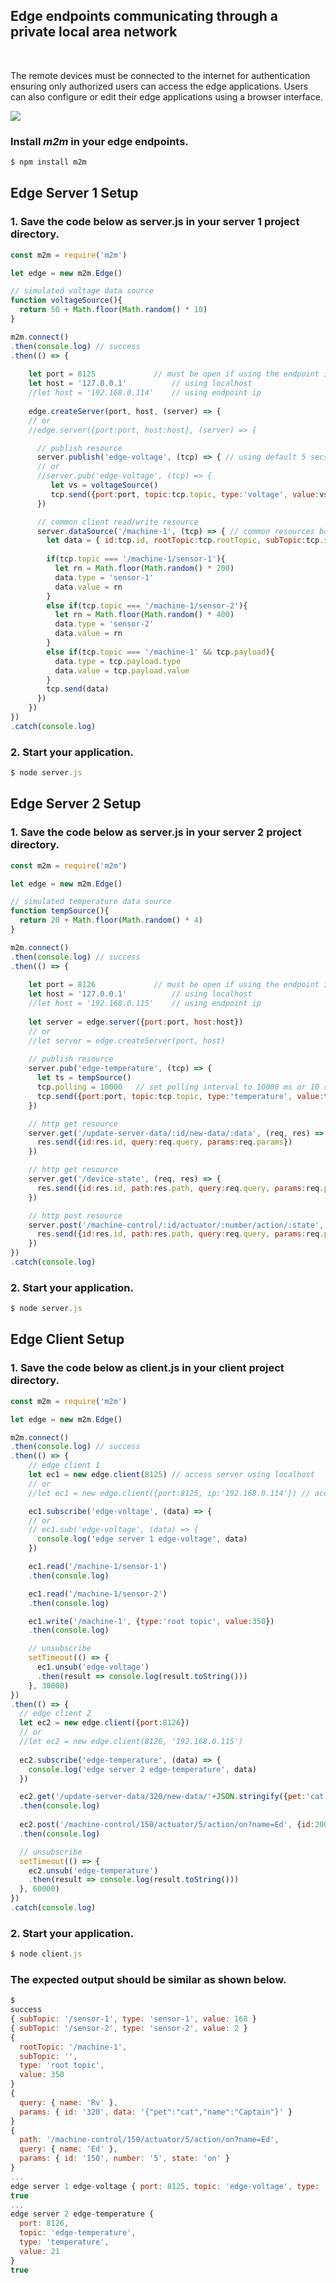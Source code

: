 
## Edge endpoints communicating through a private local area network 

<br>

The remote devices must be connected to the internet for authentication ensuring only authorized users can access the edge applications. Users can also configure or edit their edge applications using a browser interface. 

[](assets/m2m-edge.svg)
![](assets/edge-system-example.png)

### Install *m2m* in your edge endpoints.
```js
$ npm install m2m
```
## Edge Server 1 Setup

### 1. Save the code below as server.js in your server 1 project directory.
```js
const m2m = require('m2m')

let edge = new m2m.Edge()

// simulated voltage data source
function voltageSource(){
  return 50 + Math.floor(Math.random() * 10)
}

m2m.connect()
.then(console.log) // success
.then(() => {
  
    let port = 8125		        // must be open if using the endpoint ip
    let host = '127.0.0.1' 	        // using localhost
    //let host = '192.168.0.114' 	// using endpoint ip 
    
    edge.createServer(port, host, (server) => {
    // or   
    //edge.server({port:port, host:host}, (server) => {

      // publish resource
      server.publish('edge-voltage', (tcp) => { // using default 5 secs or 5000 ms polling interval
      // or
      //server.pub('edge-voltage', (tcp) => { 
         let vs = voltageSource()
         tcp.send({port:port, topic:tcp.topic, type:'voltage', value:vs})
      })

      // common client read/write resource
      server.dataSource('/machine-1', (tcp) => { // common resources both for client read and write method 
        let data = { id:tcp.id, rootTopic:tcp.rootTopic, subTopic:tcp.subTopic }
      
        if(tcp.topic === '/machine-1/sensor-1'){
          let rn = Math.floor(Math.random() * 200)
          data.type = 'sensor-1'
          data.value = rn 
        }
        else if(tcp.topic === '/machine-1/sensor-2'){
          let rn = Math.floor(Math.random() * 400)
          data.type = 'sensor-2'
          data.value = rn 
        }
        else if(tcp.topic === '/machine-1' && tcp.payload){
          data.type = tcp.payload.type
          data.value = tcp.payload.value
        }  
        tcp.send(data)
      })
    })
})
.catch(console.log)
```
### 2. Start your application.
```js
$ node server.js
```

## Edge Server 2 Setup

### 1. Save the code below as server.js in your server 2 project directory.
```js
const m2m = require('m2m')

let edge = new m2m.Edge()

// simulated temperature data source
function tempSource(){
  return 20 + Math.floor(Math.random() * 4)
}

m2m.connect()
.then(console.log) // success
.then(() => {
   
    let port = 8126		        // must be open if using the endpoint ip
    let host = '127.0.0.1' 	        // using localhost
    //let host = '192.168.0.115' 	// using endpoint ip
        
    let server = edge.server({port:port, host:host})
    // or
    //let server = edge.createServer(port, host)
    
    // publish resource
    server.pub('edge-temperature', (tcp) => {
      let ts = tempSource()
      tcp.polling = 10000	// set polling interval to 10000 ms or 10 secs instead of the default 5000 ms
      tcp.send({port:port, topic:tcp.topic, type:'temperature', value:ts})
    })

    // http get resource
    server.get('/update-server-data/:id/new-data/:data', (req, res) => {
      res.send({id:res.id, query:req.query, params:req.params})
    })

    // http get resource
    server.get('/device-state', (req, res) => {
      res.send({id:res.id, path:res.path, query:req.query, params:req.params, state:'off'})
    })

    // http post resource
    server.post('/machine-control/:id/actuator/:number/action/:state', (req, res) => {
      res.send({id:res.id, path:res.path, query:req.query, params:req.params})
    })   
})
.catch(console.log)
```
### 2. Start your application.
```js
$ node server.js
```

## Edge Client Setup

### 1. Save the code below as client.js in your client project directory.
```js
const m2m = require('m2m') 

let edge = new m2m.Edge()

m2m.connect()
.then(console.log) // success
.then(() => {
    // edge client 1 
    let ec1 = new edge.client(8125) // access server using localhost
    // or
    //let ec1 = new edge.client({port:8125, ip:'192.168.0.114'}) // access server using its endpoint ip

    ec1.subscribe('edge-voltage', (data) => {
    // or
    // ec1.sub('edge-voltage', (data) => {
      console.log('edge server 1 edge-voltage', data)
    })

    ec1.read('/machine-1/sensor-1')
    .then(console.log)

    ec1.read('/machine-1/sensor-2')
    .then(console.log)

    ec1.write('/machine-1', {type:'root topic', value:350})
    .then(console.log)

    // unsubscribe
    setTimeout(() => {
      ec1.unsub('edge-voltage')
      .then(result => console.log(result.toString()))
    }, 30000)
})
.then(() => {
  // edge client 2
  let ec2 = new edge.client({port:8126}) 
  // or
  //let ec2 = new edge.client(8126, '192.168.0.115') 
  
  ec2.subscribe('edge-temperature', (data) => {
    console.log('edge server 2 edge-temperature', data)
  })

  ec2.get('/update-server-data/320/new-data/'+JSON.stringify({pet:'cat', name:'Captain'})+'?name=Rv')
  .then(console.log)
  
  ec2.post('/machine-control/150/actuator/5/action/on?name=Ed', {id:200, state:'true'})
  .then(console.log)

  // unsubscribe
  setTimeout(() => {
    ec2.unsub('edge-temperature')
    .then(result => console.log(result.toString()))
  }, 60000)
})
.catch(console.log)
```
### 2. Start your application.
```js
$ node client.js
```

### The expected output should be similar as shown below.
```js
$
success
{ subTopic: '/sensor-1', type: 'sensor-1', value: 168 }
{ subTopic: '/sensor-2', type: 'sensor-2', value: 2 }
{
  rootTopic: '/machine-1',
  subTopic: '',
  type: 'root topic',
  value: 350
}
{
  query: { name: 'Rv' },
  params: { id: '320', data: '{"pet":"cat","name":"Captain"}' }
}
{
  path: '/machine-control/150/actuator/5/action/on?name=Ed',
  query: { name: 'Ed' },
  params: { id: '150', number: '5', state: 'on' }
}
...
edge server 1 edge-voltage { port: 8125, topic: 'edge-voltage', type: 'voltage', value: 59 }
true
...
edge server 2 edge-temperature {
  port: 8126,
  topic: 'edge-temperature',
  type: 'temperature',
  value: 21
}
true
```


